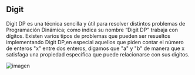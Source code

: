 ## Digit
Digit DP es una técnica sencilla y útil para resolver distintos problemas de Programación Dinámica;
como indica su nombre “Digit DP” trabaja con dígitos.
Existen varios tipos de problemas que pueden ser resueltos implementando Digit DP,en especial aquellos que
piden contar el número de enteros "x" entre dos enteros, digamos que "a" y "b" de manera que
x satisfaga una propiedad específica que puede relacionarse con sus dígitos.

![imagen](https://user-images.githubusercontent.com/90929324/196328826-da66303b-f0fa-4023-908e-5c6b1a4bf9e9.png)

